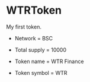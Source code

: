 # WTRToken

My first token.

- Network = BSC

- Total supply = 10000

- Token name = WTR Finance

- Token symbol = WTR
